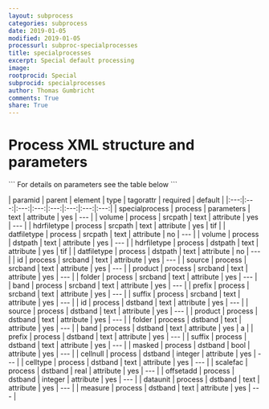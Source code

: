 ```yaml
---
layout: subprocess
categories: subprocess
date: 2019-01-05
modified: 2019-01-05
processurl: subproc-specialprocesses
title: specialprocesses
excerpt: Special default processing
image: 
rootprocid: Special
subprocid: specialprocesses
author: Thomas Gumbricht
comments: True
share: True
---
```


<h1 class='foot-description'>Process XML structure and parameters</h1>
```
For details on parameters see the table below
<?xml version="1.0" ?>
<process>
  <!--Generated from python-->
  <userproj plotid="yourplotid" projectid="yourprojectid" siteid="yoursiteid" system="systemid" tractid="yourtractid" userid="youruserid"/>
  <period endday="DD" endmonth="MM" endyear="YYYY" seasonendday="DD" seasonendmonth="MM" seasonstartday="DD" seasonstartmonth="MM" startday="DD" startmonth="MM" startyear="YYYY" timestep="timestep"/>
  <parameters specialprocess="txtstring"/>
  <srcpath datfiletype="txtstring" hdrfiletype="txtstring" volume="txtstring"/>
  <dstpath datfiletype="txtstring" hdrfiletype="txtstring" volume="txtstring"/>
  <srcband band="txtstring" folder="txtstring" id="txtstring" prefix="txtstring" product="txtstring" source="txtstring" suffix="txtstring"/>
  <dstband band="txtstring" cellnull="xyz" celltype="txtstring" dataunit="txtstring" folder="txtstring" id="txtstring" masked="True/False" measure="txtstring" offsetadd="xyz" prefix="txtstring" product="txtstring" scalefac="xyz.abc" source="txtstring" suffix="txtstring"/>
</process>
```

| paramid | parent | element | type | tagorattr | required | default |
|:---:|:---:|:---:|:---:|:---:|:---:|:---:|:---:|
| specialprocess | process | parameters | text | attribute | yes | --- |
| volume | process | srcpath | text | attribute | yes | --- |
| hdrfiletype | process | srcpath | text | attribute | yes | tif |
| datfiletype | process | srcpath | text | attribute | no | --- |
| volume | process | dstpath | text | attribute | yes | --- |
| hdrfiletype | process | dstpath | text | attribute | yes | tif |
| datfiletype | process | dstpath | text | attribute | no | --- |
| id | process | srcband | text | attribute | yes | --- |
| source | process | srcband | text | attribute | yes | --- |
| product | process | srcband | text | attribute | yes | --- |
| folder | process | srcband | text | attribute | yes | --- |
| band | process | srcband | text | attribute | yes | --- |
| prefix | process | srcband | text | attribute | yes | --- |
| suffix | process | srcband | text | attribute | yes | --- |
| id | process | dstband | text | attribute | yes | --- |
| source | process | dstband | text | attribute | yes | --- |
| product | process | dstband | text | attribute | yes | --- |
| folder | process | dstband | text | attribute | yes | --- |
| band | process | dstband | text | attribute | yes | a |
| prefix | process | dstband | text | attribute | yes | --- |
| suffix | process | dstband | text | attribute | yes | --- |
| masked | process | dstband | bool | attribute | yes | --- |
| cellnull | process | dstband | integer | attribute | yes | --- |
| celltype | process | dstband | text | attribute | yes | --- |
| scalefac | process | dstband | real | attribute | yes | --- |
| offsetadd | process | dstband | integer | attribute | yes | --- |
| dataunit | process | dstband | text | attribute | yes | --- |
| measure | process | dstband | text | attribute | yes | --- |

